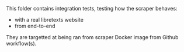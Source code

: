 This folder contains integration tests, testing how the scraper behaves:

- with a real libretexts website
- from end-to-end

They are targetted at being ran from scraper Docker image from Github workflow(s).
